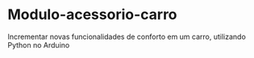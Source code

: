 # Modulo-acessorio-carro
 Incrementar novas funcionalidades de conforto em um carro, utilizando Python no Arduino
